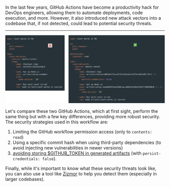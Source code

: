 In the last few years, GitHub Actions have become a productivity hack for DevOps engineers, allowing them to automate deployments, code execution, and more. However, it also introduced new attack vectors into a codebase that, if not detected, could lead to potential security threats.

---

![2 yml workflows](../imgs/compare.png)

Let's compare these two GitHub Actions, which at first sight, perform the same thing but with a few key differences, providing more robust security. The security strategies used in this workflow are:

1. Limiting the GitHub workflow permission access (only to `contents: read`)
2. Using a specific commit hash when using third-party dependencies (to avoid injecting new vulnerabilities in newer versions)
3. [avoiding storing $GITHUB_TOKEN in generated artifacts](https://unit42.paloaltonetworks.com/github-repo-artifacts-leak-tokens/) (with `persist-credentials: false`).

Finally, while it's important to know what these security threats look like, you can also use a tool like [Zizmor](https://github.com/woodruffw/zizmor) to help you detect them (especially in larger codebases).
